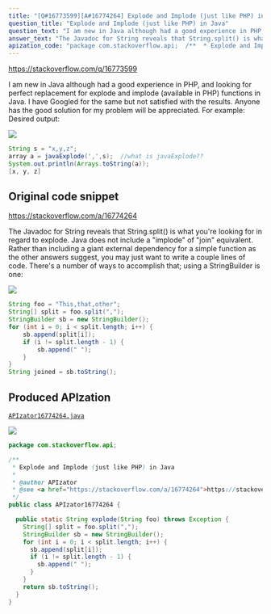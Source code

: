 ```yaml
---
title: "[Q#16773599][A#16774264] Explode and Implode (just like PHP) in Java"
question_title: "Explode and Implode (just like PHP) in Java"
question_text: "I am new in Java although had a good experience in PHP, and looking for perfect replacement for explode and implode (available in PHP) functions in Java. I have Googled for the same but not satisfied with the results. Anyone has the good solution for my problem will be appreciated. For example: Desired output:"
answer_text: "The Javadoc for String reveals that String.split() is what you're looking for in regard to explode. Java does not include a \"implode\" of \"join\" equivalent. Rather than including a giant external dependency for a simple function as the other answers suggest, you may just want to write a couple lines of code. There's a number of ways to accomplish that; using a StringBuilder is one:"
apization_code: "package com.stackoverflow.api;  /**  * Explode and Implode (just like PHP) in Java  *  * @author APIzator  * @see <a href=\"https://stackoverflow.com/a/16774264\">https://stackoverflow.com/a/16774264</a>  */ public class APIzator16774264 {    public static String explode(String foo) throws Exception {     String[] split = foo.split(\",\");     StringBuilder sb = new StringBuilder();     for (int i = 0; i < split.length; i++) {       sb.append(split[i]);       if (i != split.length - 1) {         sb.append(\" \");       }     }     return sb.toString();   } }"
---
```


https://stackoverflow.com/q/16773599

I am new in Java although had a good experience in PHP, and looking for perfect replacement for explode and implode (available in PHP) functions in Java.
I have Googled for the same but not satisfied with the results.
Anyone has the good solution for my problem will be appreciated.
For example:
Desired output:


<div class="code-logo"><img src="/stackoverflow.png" /></div>

```java
String s = "x,y,z";
array a = javaExplode(',',s);  //what is javaExplode??
System.out.println(Arrays.toString(a));
[x, y, z]
```


## Original code snippet

https://stackoverflow.com/a/16774264

The Javadoc for String reveals that String.split() is what you&#x27;re looking for in regard to explode.
Java does not include a &quot;implode&quot; of &quot;join&quot; equivalent. Rather than including a giant external dependency for a simple function as the other answers suggest, you may just want to write a couple lines of code. There&#x27;s a number of ways to accomplish that; using a StringBuilder is one:

<div class="code-logo"><img src="/stackoverflow.png" /></div>

```java
String foo = "This,that,other";
String[] split = foo.split(",");
StringBuilder sb = new StringBuilder();
for (int i = 0; i < split.length; i++) {
    sb.append(split[i]);
    if (i != split.length - 1) {
        sb.append(" ");
    }
}
String joined = sb.toString();
```

## Produced APIzation

[`APIzator16774264.java`](https://github.com/pasqualesalza/apization-temp/raw/main/data/search/APIzator16774264.java)

<div class="code-logo"><img src="/apizator.png" /></div>

```java
package com.stackoverflow.api;

/**
 * Explode and Implode (just like PHP) in Java
 *
 * @author APIzator
 * @see <a href="https://stackoverflow.com/a/16774264">https://stackoverflow.com/a/16774264</a>
 */
public class APIzator16774264 {

  public static String explode(String foo) throws Exception {
    String[] split = foo.split(",");
    StringBuilder sb = new StringBuilder();
    for (int i = 0; i < split.length; i++) {
      sb.append(split[i]);
      if (i != split.length - 1) {
        sb.append(" ");
      }
    }
    return sb.toString();
  }
}

```